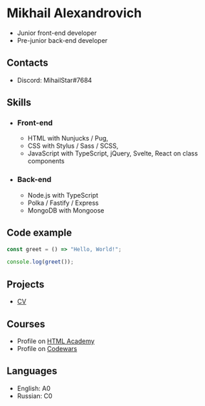 # Mikhail Alexandrovich

- Junior front-end developer
- Pre-junior back-end developer

## Contacts

- Discord: MihailStar#7684

## Skills

- ### Front-end

  - HTML with Nunjucks / Pug,
  - CSS with Stylus / Sass / SCSS,
  - JavaScript with TypeScript, jQuery, Svelte, React on class components

- ### Back-end

  - Node.js with TypeScript
  - Polka / Fastify / Express
  - MongoDB with Mongoose

## Code example

```javascript
const greet = () => "Hello, World!";

console.log(greet());
```

## Projects

- [CV](https://github.com/MihailStar/rss-cv)

## Courses

- Profile on [HTML Academy](https://htmlacademy.ru/profile/mihailstar)
- Profile on [Codewars](https://www.codewars.com/users/MihailStar)

## Languages

- English: A0
- Russian: C0
